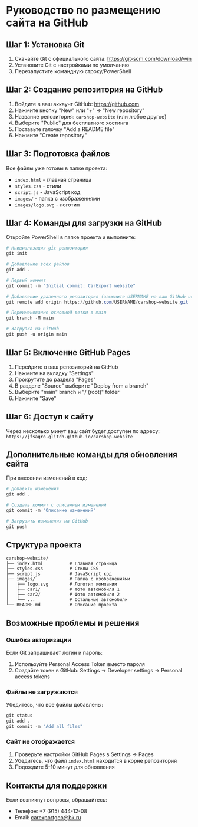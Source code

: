 # Руководство по размещению сайта на GitHub

## Шаг 1: Установка Git
1. Скачайте Git с официального сайта: https://git-scm.com/download/win
2. Установите Git с настройками по умолчанию
3. Перезапустите командную строку/PowerShell

## Шаг 2: Создание репозитория на GitHub
1. Войдите в ваш аккаунт GitHub: https://github.com
2. Нажмите кнопку "New" или "+" → "New repository"
3. Название репозитория: `carshop-website` (или любое другое)
4. Выберите "Public" для бесплатного хостинга
5. Поставьте галочку "Add a README file"
6. Нажмите "Create repository"

## Шаг 3: Подготовка файлов
Все файлы уже готовы в папке проекта:
- `index.html` - главная страница
- `styles.css` - стили
- `script.js` - JavaScript код
- `images/` - папка с изображениями
- `images/logo.svg` - логотип

## Шаг 4: Команды для загрузки на GitHub

Откройте PowerShell в папке проекта и выполните:

```powershell
# Инициализация git репозитория
git init

# Добавление всех файлов
git add .

# Первый коммит
git commit -m "Initial commit: CarExport website"

# Добавление удаленного репозитория (замените USERNAME на ваш GitHub username)
git remote add origin https://github.com/USERNAME/carshop-website.git

# Переименование основной ветки в main
git branch -M main

# Загрузка на GitHub
git push -u origin main
```

## Шаг 5: Включение GitHub Pages
1. Перейдите в ваш репозиторий на GitHub
2. Нажмите на вкладку "Settings"
3. Прокрутите до раздела "Pages"
4. В разделе "Source" выберите "Deploy from a branch"
5. Выберите "main" branch и "/ (root)" folder
6. Нажмите "Save"

## Шаг 6: Доступ к сайту
Через несколько минут ваш сайт будет доступен по адресу:
`https://jfsagro-glitch.github.io/carshop-website`

## Дополнительные команды для обновления сайта

При внесении изменений в код:

```powershell
# Добавить изменения
git add .

# Создать коммит с описанием изменений
git commit -m "Описание изменений"

# Загрузить изменения на GitHub
git push
```

## Структура проекта
```
carshop-website/
├── index.html          # Главная страница
├── styles.css          # Стили CSS
├── script.js           # JavaScript код
├── images/             # Папка с изображениями
│   ├── logo.svg        # Логотип компании
│   ├── car1/           # Фото автомобиля 1
│   ├── car2/           # Фото автомобиля 2
│   └── ...             # Остальные автомобили
└── README.md           # Описание проекта
```

## Возможные проблемы и решения

### Ошибка авторизации
Если Git запрашивает логин и пароль:
1. Используйте Personal Access Token вместо пароля
2. Создайте токен в GitHub: Settings → Developer settings → Personal access tokens

### Файлы не загружаются
Убедитесь, что все файлы добавлены:
```powershell
git status
git add .
git commit -m "Add all files"
```

### Сайт не отображается
1. Проверьте настройки GitHub Pages в Settings → Pages
2. Убедитесь, что файл `index.html` находится в корне репозитория
3. Подождите 5-10 минут для обновления

## Контакты для поддержки
Если возникнут вопросы, обращайтесь:
- Телефон: +7 (915) 444-12-08
- Email: carexportgeo@bk.ru
